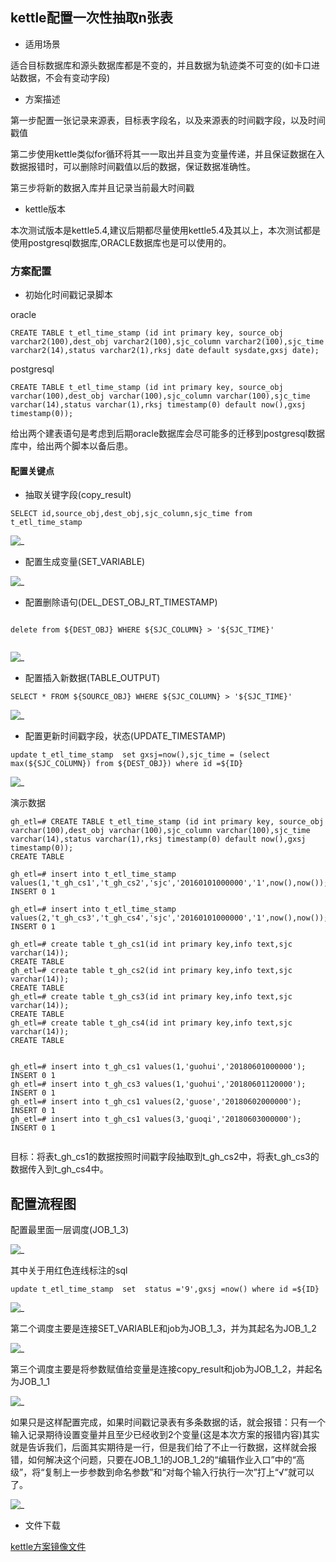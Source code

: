 ﻿## kettle配置一次性抽取n张表

- 适用场景

适合目标数据库和源头数据库都是不变的，并且数据为轨迹类不可变的(如卡口进站数据，不会有变动字段)


- 方案描述

第一步配置一张记录来源表，目标表字段名，以及来源表的时间戳字段，以及时间戳值

第二步使用kettle类似for循环将其一一取出并且变为变量传递，并且保证数据在入数据报错时，可以删除时间戳值以后的数据，保证数据准确性。

第三步将新的数据入库并且记录当前最大时间戳


- kettle版本

本次测试版本是kettle5.4,建议后期都尽量使用kettle5.4及其以上，本次测试都是使用postgresql数据库,ORACLE数据库也是可以使用的。

### 方案配置


- 初始化时间戳记录脚本

oracle

```
CREATE TABLE t_etl_time_stamp (id int primary key, source_obj varchar2(100),dest_obj varchar2(100),sjc_column varchar2(100),sjc_time varchar2(14),status varchar2(1),rksj date default sysdate,gxsj date);
```
postgresql

```
CREATE TABLE t_etl_time_stamp (id int primary key, source_obj varchar(100),dest_obj varchar(100),sjc_column varchar(100),sjc_time varchar(14),status varchar(1),rksj timestamp(0) default now(),gxsj timestamp(0));

```

给出两个建表语句是考虑到后期oracle数据库会尽可能多的迁移到postgresql数据库中，给出两个脚本以备后患。


#### 配置关键点

- 抽取关键字段(copy_result)


```
SELECT id,source_obj,dest_obj,sjc_column,sjc_time from t_etl_time_stamp

```

![_](../img_src/kettle_n_2.png)  


- 配置生成变量(SET_VARIABLE)


![_](../img_src/kettle_n_3.png)  

- 配置删除语句(DEL_DEST_OBJ_RT_TIMESTAMP)

```

delete from ${DEST_OBJ} WHERE ${SJC_COLUMN} > '${SJC_TIME}'


```

![_](../img_src/kettle_n_1.png)  


- 配置插入新数据(TABLE_OUTPUT)


```
SELECT * FROM ${SOURCE_OBJ} WHERE ${SJC_COLUMN} > '${SJC_TIME}'

```
![_](../img_src/kettle_n_4.png)  


- 配置更新时间戳字段，状态(UPDATE_TIMESTAMP)


```
update t_etl_time_stamp  set gxsj=now(),sjc_time = (select max(${SJC_COLUMN}) from ${DEST_OBJ}) where id =${ID}

```
![_](../img_src/kettle_n_5.png)  


演示数据

```
gh_etl=# CREATE TABLE t_etl_time_stamp (id int primary key, source_obj varchar(100),dest_obj varchar(100),sjc_column varchar(100),sjc_time varchar(14),status varchar(1),rksj timestamp(0) default now(),gxsj timestamp(0));
CREATE TABLE

gh_etl=# insert into t_etl_time_stamp values(1,'t_gh_cs1','t_gh_cs2','sjc','20160101000000','1',now(),now());
INSERT 0 1

gh_etl=# insert into t_etl_time_stamp values(2,'t_gh_cs3','t_gh_cs4','sjc','20160101000000','1',now(),now());
INSERT 0 1

gh_etl=# create table t_gh_cs1(id int primary key,info text,sjc varchar(14));
CREATE TABLE
gh_etl=# create table t_gh_cs2(id int primary key,info text,sjc varchar(14));
CREATE TABLE
gh_etl=# create table t_gh_cs3(id int primary key,info text,sjc varchar(14));
CREATE TABLE
gh_etl=# create table t_gh_cs4(id int primary key,info text,sjc varchar(14));
CREATE TABLE


gh_etl=# insert into t_gh_cs1 values(1,'guohui','20180601000000');
INSERT 0 1
gh_etl=# insert into t_gh_cs3 values(1,'guohui','20180601120000');
INSERT 0 1
gh_etl=# insert into t_gh_cs1 values(2,'guose','20180602000000');
INSERT 0 1
gh_etl=# insert into t_gh_cs1 values(3,'guoqi','20180603000000');
INSERT 0 1


```
目标：将表t_gh_cs1的数据按照时间戳字段抽取到t_gh_cs2中，将表t_gh_cs3的数据传入到t_gh_cs4中。


## 配置流程图


配置最里面一层调度(JOB_1_3)


![_](../img_src/kettle_n1_1.png)  

其中关于用红色连线标注的sql

```
update t_etl_time_stamp  set  status ='9',gxsj =now() where id =${ID}

```

![_](../img_src/kettle_n1_2.png)  


第二个调度主要是连接SET_VARIABLE和job为JOB_1_3，并为其起名为JOB_1_2

![_](../img_src/kettle_n1_3.png)  

第三个调度主要是将参数赋值给变量是连接copy_result和job为JOB_1_2，并起名为JOB_1_1

![_](../img_src/kettle_n1_4.png)  

如果只是这样配置完成，如果时间戳记录表有多条数据的话，就会报错：只有一个输入记录期待设置变量并且至少已经收到2个变量(这是本次方案的报错内容)其实就是告诉我们，后面其实期待是一行，但是我们给了不止一行数据，这样就会报错，如何解决这个问题，只要在JOB_1_1的JOB_1_2的“编辑作业入口”中的“高级”，将“复制上一步参数到命名参数”和“对每个输入行执行一次”打上“√”就可以了。

![_](../img_src/kettle_n1_51.png)  

- 文件下载

[kettle方案镜像文件](../mirror/mirror_kettle_n_180619.zip)
